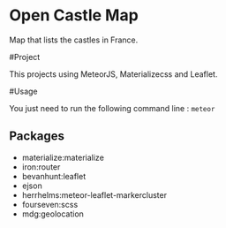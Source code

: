 # Open Castle Map

Map that lists the castles in France.

#Project

This projects using MeteorJS, Materializecss and Leaflet.

#Usage

You just need to run the following command line :
`meteor`

## Packages

* materialize:materialize
* iron:router
* bevanhunt:leaflet
* ejson
* herrhelms:meteor-leaflet-markercluster
* fourseven:scss
* mdg:geolocation
